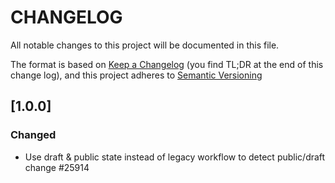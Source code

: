 # CHANGELOG

All notable changes to this project will be documented in this file.

The format is based on [Keep a Changelog](https://keepachangelog.com/en/1.0.0/) (you find TL;DR at the end of this change log),
and this project adheres to [Semantic Versioning](https://semver.org/spec/v2.0.0.html)

## [1.0.0]
### Changed
* Use draft & public state instead of legacy workflow to detect public/draft change #25914